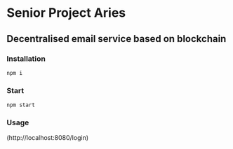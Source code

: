 # Senior Project Aries

## Decentralised email service based on blockchain

### Installation

``` npm i ```

### Start

``` npm start ```

### Usage

(http://localhost:8080/login)
